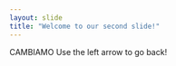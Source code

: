 ```yaml
---
layout: slide
title: "Welcome to our second slide!"
---
```

CAMBIAMO
Use the left arrow to go back!
